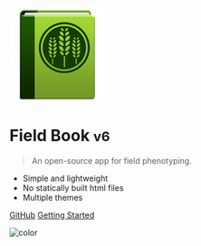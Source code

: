 ![logo](_media/icon.png)

# Field Book <small>v6</small>

> An open-source app for field phenotyping.

- Simple and lightweight
- No statically built html files
- Multiple themes

[GitHub](https://github.com/PhenoApps/Field-Book)
[Getting Started](#field-book)

![color](#DAF2AB)